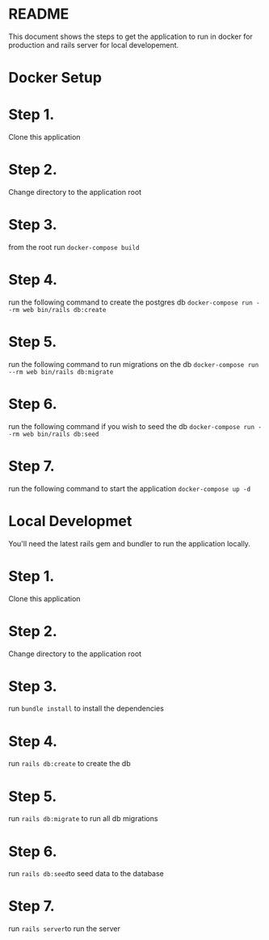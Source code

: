 # README

This document shows the steps to get the application to run in docker for production and rails server for local developement. 

# Docker Setup 
# Step 1.

Clone this application 

# Step 2. 

Change directory to the application root 

# Step 3.

from the root run `docker-compose build`

# Step 4. 

run the following command to create the postgres db  `docker-compose run --rm web bin/rails db:create`

# Step 5. 

run the following command to run migrations on the db `docker-compose run --rm web bin/rails db:migrate`

# Step 6. 

run the following command if you wish to seed the db `docker-compose run --rm web bin/rails db:seed`

# Step 7. 

run the following command to start the application `docker-compose up -d`

# Local Developmet 

You'll need the latest rails gem and bundler to run the application locally. 

# Step 1. 

Clone this application 

# Step 2.

Change directory to the application root 

# Step 3. 

run `bundle install` to install the dependencies 

# Step 4. 

run `rails db:create` to create the db

# Step 5. 

run `rails db:migrate` to run all db migrations 

# Step 6. 

run `rails db:seed`to seed data to the database 

# Step 7. 

run `rails server`to run the server 

